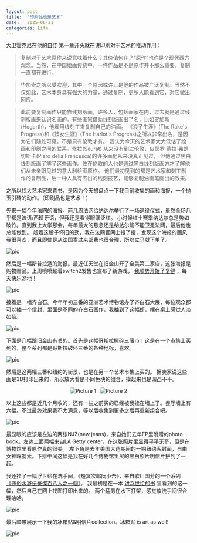```yaml
---
layout: post
title:  "印刷品也是艺术"
date:   2025-06-21
categories: Life
---
```


大卫霍克尼在他的<a href="https://zseun.github.io/book/2024/10/06/Thats-the-way-I-see-it.html" target="_blank" rel="noopener noreferrer">自传</a>
第一章开头就在讲印刷对于艺术的推动作用：


> 复制对于艺术原作来说意味着什么？其价值何在？“原作”也许是个现代西方观念。当然，在中国绘画传统中，一件作品是不是原作并不那么重要，复制一直都在进行。

> 毕加索之所以受欢迎，其中一个原因或许正是他的作品被广泛复制。当然不仅如此，艺术本身具有强大的力量，通过复制，更多人能看到它，对它做出回应。

> 此前要复制画作只能靠线刻版画，许多人，包括画家在内，过去就是通过线刻版画来认识名画的。有些画家借助线刻版画出了名，比如贺加斯(Hogarth)，他雇用线刻工来复制自己的油画。
> 《浪子生涯》(The Rake's Progress)和《妓女生涯》(The Harlot's Progress)之所以非常出名，是因为它们随处可见，不是只有伦敦才有。
> 我认为今天的艺术家大大低估了绘画和印刷之间的联系。修拉(Seurat) 从来没有到过伦敦，皮耶罗·德拉·弗朗切斯卡(Piero della Francesca)的许多画他从来没真正见过，
> 但他通过黑白线刻版画了解了这些画作。住在伦敦的人也是通过黑白线刻版画方才了解他们从未亲眼见过的意大利绘画原作。
> 他们最初见到的都是艺术家和刻工制作的复制品，后一种人具有杰出的线刻技艺，能够复制油画笔画出的效果。

之所以找大艺术家来背书，是因为今天想盘点一下我目前收集的画和海报，一个抛玉引砖的动作。（印刷品也是艺术！）

先来一幅今年法网的海报。前几周法网给纳达尔举行了一场退役仪式，虽然全场几乎都是法语/西班牙语，但我还是看得眼眶泛红。
小时候红土赛季纳达尔总是势如破竹。直到我上大学那会，每年最大的悬念还是纳达尔能不能卫冕法网，最后他也总能做到。
趁着这股子怀旧的劲，我在法网官网上搜了搜，发现这个海报的画风我很喜欢，而且即使是从法国寄过来邮费也很合理，所以立马就下单了。

![pic](/image/ppic_1.jpg)

然后是一幅斯普拉遁的海报。最近任天堂在旧金山开了全美第二家店，这张海报是购物赠品。上周喷喷趁着switch2发售也宣布了新游戏，
<a href="https://zseun.github.io/life/2025/06/16/journal_11.html" target="_blank" rel="noopener noreferrer">我顺势开始了复健</a> 
，每天快乐涂地！

![pic](/image/ppic_2.jpg)

接着是一幅齐白石。今年年初三番的亚洲艺术博物馆办了齐白石大展，每位观众都可以抽一个信封，里面是不同的齐白石画作，我抽到了这幅虾，摆在桌上感觉人淡如菊。

![pic](/image/ppic_3.jpg)

下面是几幅跟旧金山有关的。首先是这幅哥斯拉撕碎三藩市！这是在一个市集上买到的，整个系列都是哥斯拉破坏三番的各种地标，喜欢。

![pic](/image/ppic_4.jpg)

然后是这两幅三番和纽约的街景，也是在另一个艺术市集上买的。
据卖家说这些画是3D打印出来的，所以放大看是不同色块的组合，摸起来也是凹凸不平。

<div class="side-by-side">
  <img src="/image/ppic_5.jpg" alt="Picture 1">
  <img src="/image/ppic_6.jpg" alt="Picture 2">
</div>

以上这些都是近几个月收的，还有一些之前买的已经被我挂在墙上了。餐厅墙上有六幅。不过最终效果我不太满意，等以后收集到更多之后再重新组合吧。

![pic](/image/ppic_7.jpg)

最显眼的应该是左边的两张NJZ(new jeans)，来自她们去年EP里附赠的photo book。左边上面两幅来自LA Getty center，在这张照片里显得平平无奇，但是在博物馆里看原作真的很美。 
左下角是去年美国大选期间的一期纽约客封面，自由女神踩钢索。下排中间这幅是我在好几个博物馆里买的黑白照片明信片拼到了一起。

我还挂了一幅浮世绘在洗手间，《短冥次郎阮小吾》，来自歌川国芳的一个系列
<a href="https://ja.wikipedia.org/wiki/%E9%80%9A%E4%BF%97%E6%B0%B4%E6%BB%B8%E4%BC%9D%E8%B1%AA%E5%82%91%E7%99%BE%E5%85%AB%E4%BA%BA%E4%B9%8B%E4%B8%80%E5%80%8B" target="_blank" rel="noopener noreferrer">《通俗水滸伝豪傑百八人之一個》</a>。 
我最初是在一本
<a href="https://zseun.github.io/culture/2024/01/19/paint.html" target="_blank" rel="noopener noreferrer">讲浮世绘的书</a>
里看到的这一幅，然后自己在网上找图打印出来的。
两个猛男在水下打架，感觉放洗手间很合理哈哈。

![pic](/image/ppic_9.jpg)

最后顺带展示一下我的冰箱贴&明信片collection。冰箱贴 is art as well!

![pic](/image/ppic_8.jpg)

<style>
.side-by-side {
  display: flex;
  gap: 10px; /* space between images */
  justify-content: center; /* center the whole block */
  align-items: center;
  flex-wrap: wrap; /* allow wrapping on small screens */
}

.side-by-side img {
  max-width: 45%; /* ensure images don’t overflow */
  height: auto;
  border-radius: 4px;
}
</style>







